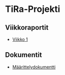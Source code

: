 # TiRa-Projekti

## Viikkoraportit

- [Viikko 1](Viikkoraportit/Viikkoraportti_1.md)

## Dokumentit

- [Määrittelydokumentti]()